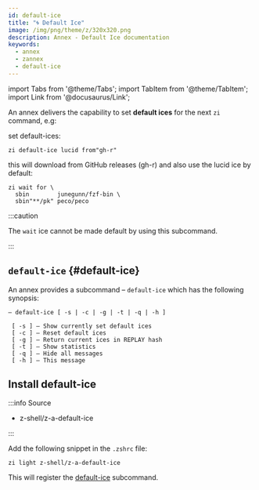 ```yaml
---
id: default-ice
title: "🌀 Default Ice"
image: /img/png/theme/z/320x320.png
description: Annex - Default Ice documentation
keywords:
  - annex
  - zannex
  - default-ice
---
```


<!-- @format -->

import Tabs from '@theme/Tabs'; import TabItem from '@theme/TabItem'; import Link from '@docusaurus/Link';

An annex delivers the capability to set **default ices** for the next `zi` command, e.g:

set default-ices:

```shell
zi default-ice lucid from"gh-r"
```

this will download from GitHub releases (gh-r) and also use the lucid ice by default:

```shell showLineNumbers
zi wait for \
  sbin        junegunn/fzf-bin \
  sbin"**/pk" peco/peco
```

:::caution

The `wait` ice cannot be made default by using this subcommand.

:::

## `default-ice` {#default-ice}

An annex provides a subcommand – `default-ice` which has the following synopsis:

```shell showLineNumbers
— default-ice [ -s | -c | -g | -t | -q | -h ]

 [ -s ] — Show currently set default ices
 [ -c ] — Reset default ices
 [ -g ] — Return current ices in REPLAY hash
 [ -t ] — Show statistics
 [ -q ] — Hide all messages
 [ -h ] — This message
```

## Install default-ice

:::info Source

- <Link className="github-link" href="https://github.com/z-shell/z-a-default-ice">z-shell/z-a-default-ice</Link>

:::

<Tabs>
  <TabItem value="default" label="Default" default>

Add the following snippet in the `.zshrc` file:

```shell
zi light z-shell/z-a-default-ice
```

  </TabItem>
</Tabs>

This will register the [default-ice](#default-ice) subcommand.
